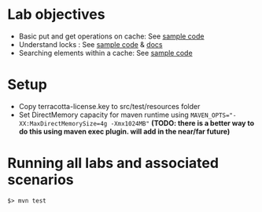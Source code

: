# Lab objectives
* Basic put and get operations on cache: See [sample code](src/test/java/labs/lab1/SimplePutAndGetScenarioTest.java)
* Understand locks : See [sample code](src/test/java/labs/lab5/LockingScenarioTest.java) & [docs](http://terracotta.org/documentation/bigmemorygo/api/explicitlocking)
* Searching elements within a cache: See [sample code](src/test/java/labs/lab6/SearchTest.java)

# Setup
* Copy terracotta-license.key to src/test/resources folder
* Set DirectMemory capacity for maven runtime using `MAVEN_OPTS="-XX:MaxDirectMemorySize=4g -Xmx1024MB"`
__(TODO: there is a better way to do this using maven exec plugin. will add in the near/far future)__

# Running all labs and associated scenarios
`$> mvn test`


